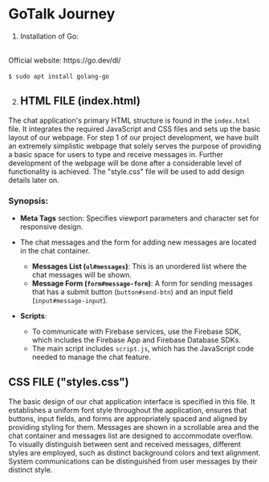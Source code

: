 #  **GoTalk Journey**

1) Installation of Go: 
<br>
Official website: https://go.dev/dl/

​```$ sudo apt install golang-go​```

2) ## HTML FILE (index.html)

The chat application's primary HTML structure is found in the `index.html` file. It integrates the required JavaScript and CSS files and sets up the basic layout of our webpage. For step 1 of our project development, we have built an extremely simplistic webpage that solely serves the purpose of providing a basic space for users to type and receive messages in. Further development of the webpage will be done after a considerable level of functionality is achieved. The "style.css" file will be used to add design details later on.

### Synopsis:


- **Meta Tags** section: Specifies viewport parameters and character set for responsive design.
  
- The chat messages and the form for adding new messages are located in the chat container.
  - **Messages List (`ul#messages`)**: This is an unordered list where the chat messages will be shown.
  - **Message Form (`form#message-form`)**: A form for sending messages that has a submit button (`button#send-btn`) and an input field (`input#message-input`).

- **Scripts**:
  - To communicate with Firebase services, use the Firebase SDK, which includes the Firebase App and Firebase Database SDKs.
  - The main script includes `script.js`, which has the JavaScript code needed to manage the chat feature.

## CSS FILE ("styles.css")

The basic design of our chat application interface is specified in this file. It establishes a uniform font style throughout the application, ensures that buttons, input fields, and forms are appropriately spaced and aligned by providing styling for them. Messages are shown in a scrollable area and the chat container and messages list are designed to accommodate overflow.
To visually distinguish between sent and received messages, different styles are employed, such as distinct background colors and text alignment. System communications can be distinguished from user messages by their distinct style.


​
